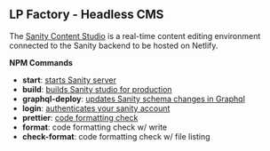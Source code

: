 ## LP Factory - Headless CMS

The [Sanity Content Studio](sanity.io/docs/introduction/getting-started) is a real-time content editing environment connected to the Sanity backend to be hosted on Netlify.

**NPM Commands**
- **start**: [starts Sanity server](https://www.sanity.io/docs/getting-started-with-sanity-cli#405ef950b431)
- **build**: [builds Sanity studio for production](https://www.sanity.io/docs/build)
- **graphql-deploy**: [updates Sanity schema changes in Graphql](https://www.sanity.io/docs/graphql#04501f1778aa)
- **login**: [authenticates your sanity account](https://www.sanity.io/docs/login)
- **prettier**: [code formatting check](https://prettier.io/docs/en/cli.html)
- **format**: code formatting check w/ write
- **check-format**: code formatting check w/ file listing
